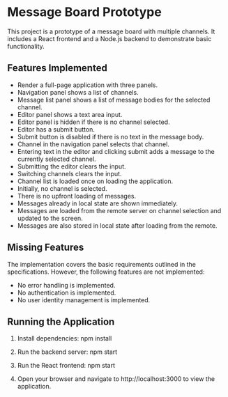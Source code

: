 # Message Board Prototype

This project is a prototype of a message board with multiple channels. 
It includes a React frontend and a Node.js backend to demonstrate basic functionality.


## Features Implemented

- Render a full-page application with three panels.
- Navigation panel shows a list of channels.
- Message list panel shows a list of message bodies for the selected channel.
- Editor panel shows a text area input.
- Editor panel is hidden if there is no channel selected.
- Editor has a submit button.
- Submit button is disabled if there is no text in the message body.
- Channel in the navigation panel selects that channel.
- Entering text in the editor and clicking submit adds a message to the currently selected channel.
- Submitting the editor clears the input.
- Switching channels clears the input.
- Channel list is loaded once on loading the application.
- Initially, no channel is selected.
- There is no upfront loading of messages.
- Messages already in local state are shown immediately.
- Messages are loaded from the remote server on channel selection and updated to the screen.
- Messages are also stored in local state after loading from the remote.


## Missing Features

The implementation covers the basic requirements outlined in the specifications. 
However, the following features are not implemented:

- No error handling is implemented.
- No authentication is implemented.
- No user identity management is implemented.


## Running the Application

1. Install dependencies: npm install

2. Run the backend server: npm start

3. Run the React frontend: npm start

4. Open your browser and navigate to http://localhost:3000 to view the application.